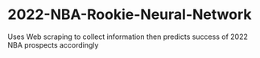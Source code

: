 # 2022-NBA-Rookie-Neural-Network
Uses Web scraping to collect information then predicts success of 2022 NBA prospects accordingly 
